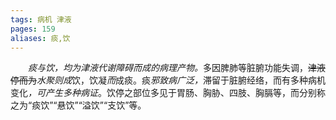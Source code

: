 ```yaml
---
tags: 病机 津液
pages: 159
aliases: 痰,饮
---
```

&emsp;&emsp;<dfn>痰与饮，均为津液代谢障碍而成的病理产物。</dfn>多因脾肺等脏腑功能失调，~~津液停而为~~<dfn>水聚则成</dfn>饮，饮凝<dfn>而</dfn>成痰。痰<dfn>邪致病广泛，</dfn>滞留于脏腑经络，而有多种病机变化<dfn>，可产生多种病证</dfn>。饮停之部位多见于胃肠、胸胁、四肢、胸膈等，而分别称之为“痰饮”“悬饮”“溢饮”“支饮”等。
